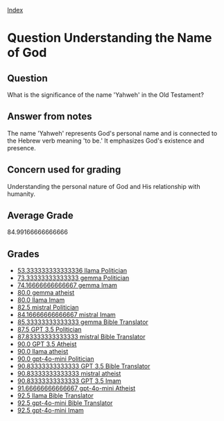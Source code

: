 
[Index](../../index.md)
# Question Understanding the Name of God
## Question
What is the significance of the name 'Yahweh' in the Old Testament?

## Answer from notes
The name 'Yahweh' represents God's personal name and is connected to the Hebrew verb meaning 'to be.' It emphasizes God's existence and presence.

## Concern used for grading
Understanding the personal nature of God and His relationship with humanity.

## Average Grade
84.99166666666666

## Grades
 * [53.333333333333336 llama Politician](../answers/llama_Politician/Understanding_the_Name_of_God.md)
 * [73.33333333333333 gemma Politician](../answers/gemma_Politician/Understanding_the_Name_of_God.md)
 * [74.16666666666667 gemma Imam](../answers/gemma_Imam/Understanding_the_Name_of_God.md)
 * [80.0 gemma atheist](../answers/gemma_atheist/Understanding_the_Name_of_God.md)
 * [80.0 llama Imam](../answers/llama_Imam/Understanding_the_Name_of_God.md)
 * [82.5 mistral Politician](../answers/mistral_Politician/Understanding_the_Name_of_God.md)
 * [84.16666666666667 mistral Imam](../answers/mistral_Imam/Understanding_the_Name_of_God.md)
 * [85.33333333333333 gemma Bible Translator](../answers/gemma_Bible_Translator/Understanding_the_Name_of_God.md)
 * [87.5 GPT 3.5 Politician](../answers/GPT_3.5_Politician/Understanding_the_Name_of_God.md)
 * [87.83333333333333 mistral Bible Translator](../answers/mistral_Bible_Translator/Understanding_the_Name_of_God.md)
 * [90.0 GPT 3.5 Atheist](../answers/GPT_3.5_Atheist/Understanding_the_Name_of_God.md)
 * [90.0 llama atheist](../answers/llama_atheist/Understanding_the_Name_of_God.md)
 * [90.0 gpt-4o-mini Politician](../answers/gpt-4o-mini_Politician/Understanding_the_Name_of_God.md)
 * [90.83333333333333 GPT 3.5 Bible Translator](../answers/GPT_3.5_Bible_Translator/Understanding_the_Name_of_God.md)
 * [90.83333333333333 mistral atheist](../answers/mistral_atheist/Understanding_the_Name_of_God.md)
 * [90.83333333333333 GPT 3.5 Imam](../answers/GPT_3.5_Imam/Understanding_the_Name_of_God.md)
 * [91.66666666666667 gpt-4o-mini Atheist](../answers/gpt-4o-mini_Atheist/Understanding_the_Name_of_God.md)
 * [92.5 llama Bible Translator](../answers/llama_Bible_Translator/Understanding_the_Name_of_God.md)
 * [92.5 gpt-4o-mini Bible Translator](../answers/gpt-4o-mini_Bible_Translator/Understanding_the_Name_of_God.md)
 * [92.5 gpt-4o-mini Imam](../answers/gpt-4o-mini_Imam/Understanding_the_Name_of_God.md)
